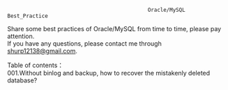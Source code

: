                                                  Oracle/MySQL Best_Practice
Share some best practices of Oracle/MySQL from time to time, please pay attention.\
If you have any questions, please contact me through shurp12138@gmail.com.

Table of contents：\
001.Without binlog and backup, how to recover the mistakenly deleted database?
